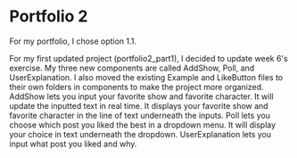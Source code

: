 # Portfolio 2
For my portfolio, I chose option 1.1.

For my first updated project (portfolio2_part1), I decided to update week 6's exercise. My three new components are called AddShow, Poll, and UserExplanation. I also moved the existing Example and LikeButton files to their own folders in components to make the project more organized.
AddShow lets you input your favorite show and favorite character. It will update the inputted text in real time. It displays your favorite show and favorite character in the line of text underneath the inputs.
Poll lets you choose which post you liked the best in a dropdown menu. It will display your choice in text underneath the dropdown.
UserExplanation lets you input what post you liked and why.
